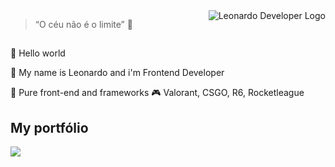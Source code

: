 <a href="https://leodev7.github.io/portfolio/">
    <img src="https://leodev7.github.io/portfolio/img/leo-logo.png" alt="Leonardo Developer Logo" align="right" title="Logo" />
</a>

> “O céu não é o limite” 🚀

##

👋 Hello world 

🤵 My name is Leonardo and i'm Frontend Developer

💙 Pure front-end and frameworks
🎮 Valorant, CSGO, R6, Rocketleague

## My portfólio

<a href="https://leodev7.github.io/portfolio/">
  <img src="https://media-exp1.licdn.com/dms/image/C4E22AQG9z6qeVu7exQ/feedshare-shrink_2048_1536/0?e=1597276800&v=beta&t=U0JHCi-EejDHzIgsxVHOYY4XNDT2UcRtu8KCPdNbf_o">
</a>
